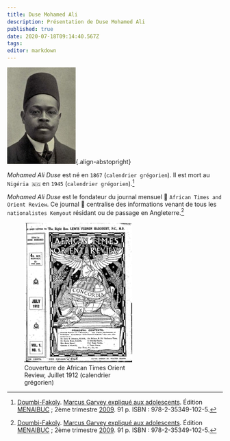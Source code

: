 ```yaml
---
title: Duse Mohamed Ali
description: Présentation de Duse Mohamed Ali
published: true
date: 2020-07-18T09:14:40.567Z
tags: 
editor: markdown
---
```


![mohamed-ali-duse_public-domain.jpg](/images/personnalite/kemit/mohamed-ali-duse/mohamed-ali-duse_public-domain.jpg){.align-abstopright}

*Mohamed Ali Duse* est né en `1867` (`calendrier grégorien`). Il est mort au `Nigéria 🇳🇬` en `1945` (`calendrier grégorien`).[^1]

*Mohamed Ali Duse* est le fondateur du journal mensuel :newspaper: `African Times and Orient Review`. Ce journal :newspaper: centralise des informations venant de tous les `nationalistes Kemyout` résidant ou de passage en Angleterre.[^1]

<figure class="image image_resized" style="width: 50%;"><img src="/images/papers/newspapers/african-times-and-orient-review/african-times-and-orient-review_cover_public-domain.jpg"> <figcaption>Couverture de African Times Orient Review, Juillet 1912 (calendrier grégorien)</figcaption></figure>


[^1]: [Doumbi-Fakoly](/personnalite/homme/polymathe/afrique/nord-ouest/pays/mali/doumbi-fakoli). [Marcus Garvey expliqué aux adolescents](/ouvrage/documentaire/marcus-garvey-explique-aux-adolescents). Édition [MENAIBUC](/organisme/editeur/menaibuc) ; 2ème trimestre [2009](/histoire/date/calendrier-gregorien/par-annee/2009). 91 p. ISBN : 978-2-35349-102-5.